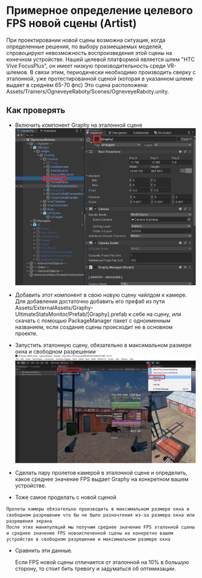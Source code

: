 # Примерное определение целевого FPS новой сцены (Artist)

При проектировании новой сцены возможна ситуация, когда определенные решения, по выбору размещаемых моделей, 
спровоцируют невозможность воспроизведения этой сцены на конечном устройстве.
Нашей целевой платформой является шлем "HTC Vive FocusPlus", он имеет низкую производительность среди VR-шлемов.
В связи этим, периодически необходимо производить сверку с эталонной, уже протестированной сценой (которая в указанном шлеме выдает в среднем 65-70 фпс)
Это сцена расположена: Assets/Trainers/OgneveyeRaboty/Scenes/OgneveyeRaboty.unity.

## Как проверять
- Включить компонент Graphy на эталонной сцене 
![Alt text](../Images/DeterminationNewScene1.png)

- Добавить этот компонент в свою новую сцену чайлдом к камере. Для добавления достаточно добавить его префаб из пути Assets/ExternalAssets/Graphy-UltimateStatsMonitor/Prefab/[Graphy].prefab
к себе на сцену, или скачать с помощью PackageManager пакет с одноименным названием, если создание сцены происходит не в основном проекте.
- Запустить эталонную сцену, обязательно в максимальном размере окна и свободном разрешении
![Alt text](../Images/DeterminationNewScene2.png)
- Сделать пару пролетов камерой в эталонной сцене и определить, какое среднее значение FPS выдает Graphy на конкретном вашем устройстве.
- Тоже самое проделать с новой сценой

```
Пролеты камеры обязательно производить в максимальном размере окна и свободном разрешении что бы не было разночтения из-за размера окна или разрешения экрана
После этих манипуляций мы получим среднее значение FPS эталонной сцены и среднее значение FPS новоиспеченной сцены на конкретно вашем устройстве в свободном разрешении и максимальном размере окна
```

- Сравнить эти данные.

	Если FPS новой сцены отличается от эталонной на 10% в большую сторону, то стоит бить тревогу и задуматься об оптимизации. 
